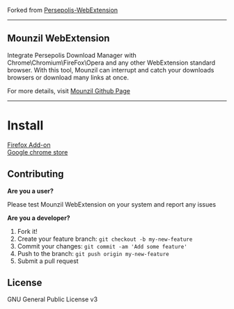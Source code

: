 Forked from [Persepolis-WebExtension](https://github.com/persepolisdm/persepolis-webextension)

-----
## Mounzil WebExtension
Integrate Persepolis Download Manager with Chrome\Chromium\FireFox\Opera and any other WebExtension standard browser. With this tool, Mounzil can interrupt and catch your downloads browsers or download many links at once.

For more details, visit [Mounzil Github Page](https://github.com/devacom/mounzil)


----
# Install

[Firefox Add-on](https://addons.mozilla.org/en-US/firefox/addon/persepolis-dlm-integration/)    
[Google chrome store](https://chrome.google.com/webstore/detail/persepolis-download-manag/legimlagjjoghkoedakdjhocbeomojao)


## Contributing
**Are you a user?**

Please test Mounzil WebExtension on your system and report any issues

**Are you a developer?**

1. Fork it!
2. Create your feature branch: `git checkout -b my-new-feature`
3. Commit your changes: `git commit -am 'Add some feature'`
4. Push to the branch: `git push origin my-new-feature`
5. Submit a pull request

## License

GNU General Public License v3
